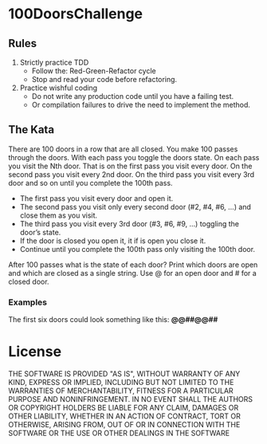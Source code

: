 # 100DoorsChallenge
## Rules

1.	Strictly practice TDD 
    - Follow the: Red-Green-Refactor cycle 
    - Stop and read your code before refactoring.
2.	Practice wishful coding
     - Do not write any production code until you have a failing test. 
     - Or compilation failures to drive the need to implement the method.


## The Kata

There are 100 doors in a row that are all closed. You make 100 passes through the doors. With each pass you toggle the doors state. On each pass you visit the Nth door. That is on the first pass you visit every door. On the second pass you visit every 2nd door. On the third pass you visit every 3rd door and so on until you complete the 100th pass.

- The first pass you visit every door and open it.
- The second pass you visit only every second door (#2, #4, #6, …) and close them as you visit.
- The third pass you visit every 3rd door (#3, #6, #9, …) toggling the door’s state.
- If the door is closed you open it, it if is open you close it.
- Continue until you complete the 100th pass only visiting the 100th door.


After 100 passes what is the state of each door?
Print which doors are open and which are closed as a single string.
Use @ for an open door and # for a closed door.

### Examples
The first six doors could look something like this: **@@##@@##**

# License

THE SOFTWARE IS PROVIDED "AS IS", WITHOUT WARRANTY OF ANY KIND, EXPRESS OR
IMPLIED, INCLUDING BUT NOT LIMITED TO THE WARRANTIES OF MERCHANTABILITY,
FITNESS FOR A PARTICULAR PURPOSE AND NONINFRINGEMENT. IN NO EVENT SHALL THE
AUTHORS OR COPYRIGHT HOLDERS BE LIABLE FOR ANY CLAIM, DAMAGES OR OTHER
LIABILITY, WHETHER IN AN ACTION OF CONTRACT, TORT OR OTHERWISE, ARISING FROM,
OUT OF OR IN CONNECTION WITH THE SOFTWARE OR THE USE OR OTHER DEALINGS IN THE
SOFTWARE
